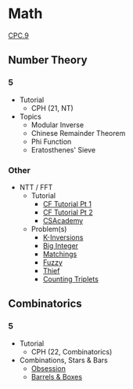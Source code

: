 # Math

[CPC.9](https://github.com/SuprDewd/T-414-AFLV/tree/master/09_mathematics)

## Number Theory

### 5
  * Tutorial
    * CPH (21, NT)
  * Topics
    * Modular Inverse
    * Chinese Remainder Theorem
    * Phi Function
    * Eratosthenes' Sieve

### Other
  * NTT / FFT
    * Tutorial
      * [CF Tutorial Pt 1](http://codeforces.com/blog/entry/43499)
      * [CF Tutorial Pt 2](http://codeforces.com/blog/entry/48798)
      * [CSAcademy](https://csacademy.com/blog/fast-fourier-transform-and-variations-of-it/)
    * Problem(s)
      * [K-Inversions](https://open.kattis.com/problems/kinversions)
      * [Big Integer](https://dmoj.ca/problem/bts17p8)
      * [Matchings](https://open.kattis.com/contests/acpc17open/problems/matchings)
      * [Fuzzy](http://codeforces.com/problemset/problem/528/D)
      * [Thief](http://codeforces.com/problemset/problem/632/E)
      * [Counting Triplets](https://toph.co/p/counting-triplets)

## Combinatorics

### 5
  * Tutorial
    * CPH (22, Combinatorics)
  * Combinations, Stars & Bars
    * [Obsession](http://codeforces.com/contest/869/problem/C) [](79)
    * [Barrels & Boxes](http://codeforces.com/contest/768/problem/F) [](83)
